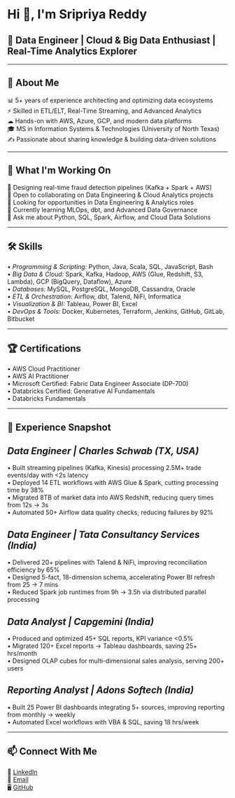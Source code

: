 # Hi 👋, I'm Sripriya Reddy  

## 🎯 Data Engineer | Cloud & Big Data Enthusiast | Real-Time Analytics Explorer  

---

## 🔎 About Me  
📊 5+ years of experience architecting and optimizing data ecosystems  
⚡ Skilled in ETL/ELT, Real-Time Streaming, and Advanced Analytics  
☁ Hands-on with AWS, Azure, GCP, and modern data platforms  
🎓 MS in Information Systems & Technologies (University of North Texas)  
✍ Passionate about sharing knowledge & building data-driven solutions  

---

## 🚀 What I'm Working On  
🔭 Designing real-time fraud detection pipelines (Kafka + Spark + AWS)  
🤝 Open to collaborating on Data Engineering & Cloud Analytics projects  
👀 Looking for opportunities in Data Engineering & Analytics roles  
🌱 Currently learning MLOps, dbt, and Advanced Data Governance  
💬 Ask me about Python, SQL, Spark, Airflow, and Cloud Data Solutions  

---

## 🛠 Skills  
•⁠  ⁠*Programming & Scripting:* Python, Java, Scala, SQL, JavaScript, Bash  
•⁠  ⁠*Big Data & Cloud:* Spark, Kafka, Hadoop, AWS (Glue, Redshift, S3, Lambda), GCP (BigQuery, Dataflow), Azure  
•⁠  ⁠*Databases:* MySQL, PostgreSQL, MongoDB, Cassandra, Oracle  
•⁠  ⁠*ETL & Orchestration:* Airflow, dbt, Talend, NiFi, Informatica  
•⁠  ⁠*Visualization & BI:* Tableau, Power BI, Excel  
•⁠  ⁠*DevOps & Tools:* Docker, Kubernetes, Terraform, Jenkins, GitHub, GitLab, Bitbucket  

---

## 🏆 Certifications  
•⁠  ⁠AWS Cloud Practitioner  
•⁠  ⁠AWS AI Practitioner  
•⁠  ⁠Microsoft Certified: Fabric Data Engineer Associate (DP-700)  
•⁠  ⁠Databricks Certified: Generative AI Fundamentals  
•⁠  ⁠Databricks Fundamentals  

---

## 💼 Experience Snapshot  

## *Data Engineer | Charles Schwab (TX, USA)*  
•⁠  ⁠Built streaming pipelines (Kafka, Kinesis) processing 2.5M+ trade events/day with <2s latency  
•⁠  ⁠Deployed 14 ETL workflows with AWS Glue & Spark, cutting processing time by 38%  
•⁠  ⁠Migrated 8TB of market data into AWS Redshift, reducing query times from 12s → 3s  
•⁠  ⁠Automated 50+ Airflow data quality checks, reducing failures by 92%  

## *Data Engineer | Tata Consultancy Services (India)*  
•⁠  ⁠Delivered 20+ pipelines with Talend & NiFi, improving reconciliation efficiency by 65%  
•⁠  ⁠Designed 5-fact, 18-dimension schema, accelerating Power BI refresh from 25 → 7 mins  
•⁠  ⁠Reduced Spark job runtimes from 9h → 3.5h via distributed parallel processing  

## *Data Analyst | Capgemini (India)*  
•⁠  ⁠Produced and optimized 45+ SQL reports, KPI variance <0.5%  
•⁠  ⁠Migrated 120+ Excel reports → Tableau dashboards, saving 25+ hrs/month  
•⁠  ⁠Designed OLAP cubes for multi-dimensional sales analysis, serving 200+ users  

## *Reporting Analyst | Adons Softech (India)*  
•⁠  ⁠Built 25 Power BI dashboards integrating 5+ sources, improving reporting from monthly → weekly  
•⁠  ⁠Automated Excel workflows with VBA & SQL, saving 18 hrs/week  

---

## 📫 Connect With Me  
💼 [LinkedIn](http://www.linkedin.com/in/sripriya-reddy20/)   
📧 [Email](sripriyaareddy20@gmail.com)   
🖥 [GitHub](https://github.com/sripriyareddy20)
